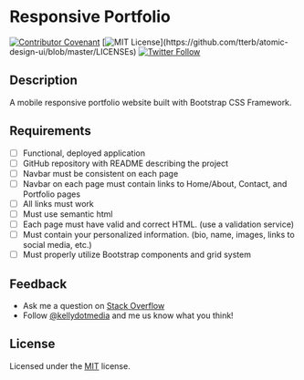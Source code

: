 # Responsive Portfolio
[![Contributor Covenant](https://img.shields.io/badge/Contributor%20Covenant-v2.0%20adopted-ff69b4.svg)](code_of_conduct.md) [![MIT License](https://img.shields.io/apm/l/atomic-design-ui.svg?)](https://github.com/tterb/atomic-design-ui/blob/master/LICENSEs) [![Twitter Follow](https://img.shields.io/twitter/follow/kellydotmedia?style=social)](https://twitter.com/kellydotmedia)

## Description
A mobile responsive portfolio website built with Bootstrap CSS Framework.

## Requirements
- [ ] Functional, deployed application
- [ ] GitHub repository with README describing the project
- [ ] Navbar must be consistent on each page
- [ ] Navbar on each page must contain links to Home/About, Contact, and Portfolio pages
- [ ] All links must work
- [ ] Must use semantic html
- [ ] Each page must have valid and correct HTML. (use a validation service)
- [ ] Must contain your personalized information. (bio, name, images, links to social media, etc.)
- [ ] Must properly utilize Bootstrap components and grid system

## Feedback
* Ask me a question on [Stack Overflow](https://stackoverflow.com/users/13296428/kellydotmedia)
* Follow [@kellydotmedia](https://twitter.com/kellydotmedia) and me us know what you think!

## License
Licensed under the [MIT](LICENSE.txt) license.